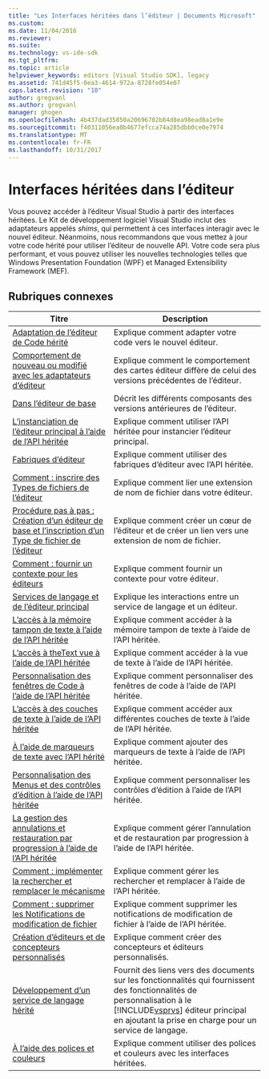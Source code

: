 ```yaml
---
title: "Les Interfaces héritées dans l’éditeur | Documents Microsoft"
ms.custom: 
ms.date: 11/04/2016
ms.reviewer: 
ms.suite: 
ms.technology: vs-ide-sdk
ms.tgt_pltfrm: 
ms.topic: article
helpviewer_keywords: editors [Visual Studio SDK], legacy
ms.assetid: 741d45f5-0ea3-4614-972a-8728fe054e07
caps.latest.revision: "10"
author: gregvanl
ms.author: gregvanl
manager: ghogen
ms.openlocfilehash: 4b437dad35850a20696702b84d8ea98ead8a1e9e
ms.sourcegitcommit: f40311056ea0b4677efcca74a285dbb0ce0e7974
ms.translationtype: MT
ms.contentlocale: fr-FR
ms.lasthandoff: 10/31/2017
---
```

# <a name="legacy-interfaces-in-the-editor"></a>Interfaces héritées dans l’éditeur
Vous pouvez accéder à l’éditeur Visual Studio à partir des interfaces héritées. Le Kit de développement logiciel Visual Studio inclut des adaptateurs appelés *shims*, qui permettent à ces interfaces interagir avec le nouvel éditeur. Néanmoins, nous recommandons que vous mettez à jour votre code hérité pour utiliser l’éditeur de nouvelle API. Votre code sera plus performant, et vous pouvez utiliser les nouvelles technologies telles que Windows Presentation Foundation (WPF) et Managed Extensibility Framework (MEF).  
  
## <a name="related-topics"></a>Rubriques connexes  
  
|Titre|Description|  
|-----------|-----------------|  
|[Adaptation de l’éditeur de Code hérité](../extensibility/adapting-legacy-code-to-the-editor.md)|Explique comment adapter votre code vers le nouvel éditeur.|  
|[Comportement de nouveau ou modifié avec les adaptateurs d’éditeur](../extensibility/new-or-changed-behavior-with-editor-adapters.md)|Explique comment le comportement des cartes éditeur diffère de celui des versions précédentes de l’éditeur.|  
|[Dans l’éditeur de base](../extensibility/inside-the-core-editor.md)|Décrit les différents composants des versions antérieures de l’éditeur.|  
|[L’instanciation de l’éditeur principal à l’aide de l’API héritée](../extensibility/instantiating-the-core-editor-by-using-the-legacy-api.md)|Explique comment utiliser l’API héritée pour instancier l’éditeur principal.|  
|[Fabriques d’éditeur](../extensibility/editor-factories.md)|Explique comment utiliser des fabriques d’éditeur avec l’API héritée.|  
|[Comment : inscrire des Types de fichiers de l’éditeur](../extensibility/how-to-register-editor-file-types.md)|Explique comment lier une extension de nom de fichier dans votre éditeur.|  
|[Procédure pas à pas : Création d’un éditeur de base et l’inscription d’un Type de fichier de l’éditeur](../extensibility/walkthrough-creating-a-core-editor-and-registering-an-editor-file-type.md)|Explique comment créer un cœur de l’éditeur et de créer un lien vers une extension de nom de fichier.|  
|[Comment : fournir un contexte pour les éditeurs](../extensibility/how-to-provide-context-for-editors.md)|Explique comment fournir un contexte pour votre éditeur.|  
|[Services de langage et de l’éditeur principal](../extensibility/language-services-and-the-core-editor.md)|Explique les interactions entre un service de langage et un éditeur.|  
|[L’accès à la mémoire tampon de texte à l’aide de l’API héritée](../extensibility/accessing-the-text-buffer-by-using-the-legacy-api.md)|Explique comment accéder à la mémoire tampon de texte à l’aide de l’API héritée.|  
|[L’accès à theText vue à l’aide de l’API héritée](../extensibility/accessing-thetext-view-by-using-the-legacy-api.md)|Explique comment accéder à la vue de texte à l’aide de l’API héritée.|  
|[Personnalisation des fenêtres de Code à l’aide de l’API héritée](../extensibility/customizing-code-windows-by-using-the-legacy-api.md)|Explique comment personnaliser des fenêtres de code à l’aide de l’API héritée.|  
|[L’accès à des couches de texte à l’aide de l’API héritée](../extensibility/accessing-text-layers-by-using-the-legacy-api.md)|Explique comment accéder aux différentes couches de texte à l’aide de l’API héritée.|  
|[À l’aide de marqueurs de texte avec l’API hérité](../extensibility/using-text-markers-with-the-legacy-api.md)|Explique comment ajouter des marqueurs de texte à l’aide de l’API héritée.|  
|[Personnalisation des Menus et des contrôles d’édition à l’aide de l’API héritée](../extensibility/customizing-editor-controls-and-menus-by-using-the-legacy-api.md)|Explique comment personnaliser les contrôles d’édition à l’aide de l’API héritée.|  
|[La gestion des annulations et restauration par progression à l’aide de l’API héritée](../extensibility/managing-undo-and-redo-by-using-the-legacy-api.md)|Explique comment gérer l’annulation et de restauration par progression à l’aide de l’API héritée.|  
|[Comment : implémenter la rechercher et remplacer le mécanisme](../extensibility/how-to-implement-the-find-and-replace-mechanism.md)|Explique comment gérer les rechercher et remplacer à l’aide de l’API héritée.|  
|[Comment : supprimer les Notifications de modification de fichier](../extensibility/how-to-suppress-file-change-notifications.md)|Explique comment supprimer les notifications de modification de fichier à l’aide de l’API héritée.|  
|[Création d’éditeurs et de concepteurs personnalisés](../extensibility/creating-custom-editors-and-designers.md)|Explique comment créer des concepteurs et éditeurs personnalisés.|  
|[Développement d’un service de langage hérité](../extensibility/internals/developing-a-legacy-language-service.md)|Fournit des liens vers des documents sur les fonctionnalités qui fournissent des fonctionnalités de personnalisation à le [!INCLUDE[vsprvs](../code-quality/includes/vsprvs_md.md)] éditeur principal en ajoutant la prise en charge pour un service de langage.|  
|[À l’aide des polices et couleurs](../extensibility/using-fonts-and-colors.md)|Explique comment utiliser des polices et couleurs avec les interfaces héritées.|